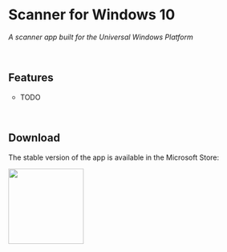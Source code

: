 <h1>Scanner for Windows 10</h1>
<i>A scanner app built for the Universal Windows Platform</i>

<br><h2>Features</h2>
<ul style="list-style-type:circle">
  <li>TODO</li>
</ul>

<br><h2>Download</h2>
The stable version of the app is available in the Microsoft Store: <br>

<img src='https://i.imgur.com/aAWYhvm.png' width=150rem/>
